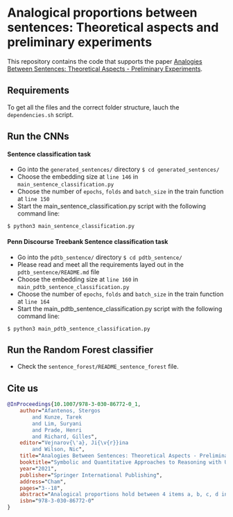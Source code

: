 # Analogical proportions between sentences: Theoretical aspects and preliminary experiments

This repository contains the code that supports the paper [Analogies Between Sentences: Theoretical Aspects - Preliminary Experiments](https://link.springer.com/chapter/10.1007/978-3-030-86772-0_1).

## Requirements
To get all the files and the correct folder structure, lauch the ```dependencies.sh``` script.

## Run the CNNs
#### Sentence classification task
* Go into the ```generated_sentences/``` directory
```$ cd generated_sentences/```
* Choose the embedding size at ```line 146``` in ```main_sentence_classification.py```
* Choose the number of ```epochs```, ```folds``` and ```batch_size``` in the train function at ```line 150```
* Start the main_sentence_classification.py script with the following command line:
```
$ python3 main_sentence_classification.py
```
#### Penn Discourse Treebank Sentence classification task
* Go into the ```pdtb_sentence/``` directory
```$ cd pdtb_sentence/```
* Please read and meet all the requirements layed out in the ```pdtb_sentence/README.md``` file
* Choose the embedding size at ```line 160``` in ```main_pdtb_sentence_classification.py```
* Choose the number of ```epochs```, ```folds``` and ```batch_size``` in the train function at ```line 164```
* Start the main_pdtb_sentence_classification.py script with the following command line:
```
$ python3 main_pdtb_sentence_classification.py
```

## Run the Random Forest classifier
* Check the ```sentence_forest/README_sentence_forest``` file.


## Cite us
```bibtex
@InProceedings{10.1007/978-3-030-86772-0_1,
    author="Afantenos, Stergos
        and Kunze, Tarek
        and Lim, Suryani
        and Prade, Henri
        and Richard, Gilles",
    editor="Vejnarov{\'a}, Ji{\v{r}}ina 
        and Wilson, Nic",
    title="Analogies Between Sentences: Theoretical Aspects - Preliminary Experiments",
    booktitle="Symbolic and Quantitative Approaches to Reasoning with Uncertainty",
    year="2021",
    publisher="Springer International Publishing",
    address="Cham",
    pages="3--18",
    abstract="Analogical proportions hold between 4 items a, b, c, d insofar as we can consider that ``a is to b as c is to d''. Such proportions are supposed to obey postulates, from which one can derive Boolean or numerical models that relate vector-based representations of items making a proportion. One basic postulate is the preservation of the proportion by permuting the central elements b and c. However this postulate becomes debatable in many cases when items are words or sentences. This paper proposes a weaker set of postulates based on internal reversal, from which new Boolean and numerical models are derived. The new system of postulates is used to extend a finite set of examples in a machine learning perspective. By embedding a whole sentence into a real-valued vector space, we tested the potential of these weaker postulates for classifying analogical sentences into valid and non-valid proportions. It is advocated that identifying analogical proportions between sentences may be of interest especially for checking discourse coherence, question-answering, argumentation and computational creativity. The proposed theoretical setting backed with promising preliminary experimental results also suggests the possibility of crossing a real-valued embedding with an ontology-based representation of words. This hybrid approach might provide some insights to automatically extract analogical proportions in natural language corpora.",
    isbn="978-3-030-86772-0"
}
```